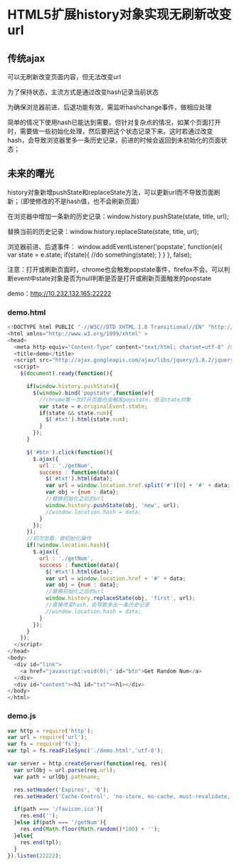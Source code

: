 # HTML5扩展history对象实现无刷新改变url

## 传统ajax

  可以无刷新改变页面内容，但无法改变url

  为了保持状态，主流方式是通过改变hash记录当前状态

  为确保浏览器前进、后退功能有效，需监听hashchange事件，做相应处理

  简单的情况下使用hash已能达到需要。但针对复杂点的情况，如某个页面打开时，需要做一些初始化处理，然后要把这个状态记录下来。这时若通过改变hash，会导致浏览器里多一条历史记录，前进的时候会返回到未初始化的页面状态；

## 未来的曙光

  history对象新增pushState和replaceState方法，可以更新url而不导致页面刷新；（即使修改的不是hash值，也不会刷新页面）

  在浏览器中增加一条新的历史记录：window.history.pushState(state, title, url);

  替换当前的历史记录：window.history.replaceState(state, title, url);

  浏览器前进、后退事件：
  window.addEventListener('popstate', function(e){
      var state = e.state;
      if(state){
	//do something(state);
      }
    }
  }, false);

  注意：打开或刷新页面时，chrome也会触发popstate事件，firefox不会。可以判断event中state对象是否为null判断是否是打开或刷新页面触发的popstate

  demo：http://10.232.132.165:22222

### demo.html
```js
<!DOCTYPE html PUBLIC "-//W3C//DTD XHTML 1.0 Transitional//EN" "http://www.w3.org/TR/xhtml1/DTD/xhtml1-transitional.dtd">
<html xmlns="http://www.w3.org/1999/xhtml" >
<head>
  <meta http-equiv="Content-Type" content="text/html; charset=utf-8" />
  <title>demo</title>
  <script src="http://ajax.googleapis.com/ajax/libs/jquery/1.8.2/jquery.min.js"></script>
  <script>
    $(document).ready(function(){

      if(window.history.pushState){
        $(window).bind('popstate',function(e){
          //chrome第一次打开页面也会触发popstate，但没state对象
          var state = e.originalEvent.state;
          if(state && state.num){
            $('#txt').html(state.num);
          }
        });
      }

      $('#btn').click(function(){
        $.ajax({
          url : './getNum',
          success : function(data){
            $('#txt').html(data);
            var url = window.location.href.split('#')[0] + '#' + data;
            var obj = {num : data};
            //替换初始化之后的url
            window.history.pushState(obj, 'new', url);
            //window.location.hash = data;
          }
        });
      });
      //初次加载，做初始化操作
      if(!window.location.hash){
        $.ajax({
          url : './getNum',
          success : function(data){
            $('#txt').html(data);
            var url = window.location.href + '#' + data;
            var obj = {num : data};
            //替换初始化之后的url
            window.history.replaceState(obj, 'first', url);
            //直接改变hash，会导致多出一条历史记录
            //window.location.hash = data;
          }
        });
      }
    });
  </script>
</head>
<body>
  <div id="link">
    <a href="javascript:void(0);" id="btn">Get Random Num</a>
  </div>
  <div id="content"><h1 id="txt"><h1></div>
</body>
</html>

```

### demo.js
```js
var http = require('http');
var url = require('url');
var fs = require('fs');
var tpl = fs.readFileSync('./demo.html','utf-8'); 

var server = http.createServer(function(req, res){
  var urlObj = url.parse(req.url);
  var path = urlObj.pathname;

  res.setHeader('Expires', '0');
  res.setHeader('Cache-Control', 'no-store, no-cache, must-revalidate, max-age=0');

  if(path === '/favicon.ico'){
    res.end('');
  }else if(path === '/getNum'){
    res.end(Math.floor(Math.random()*100) + '');
  }else{
    res.end(tpl);
  }
}).listen(22222);
```
